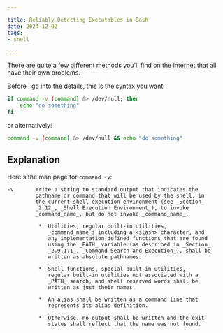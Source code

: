 ```yaml
---

title: Reliably Detecting Executables in Bash
date: 2024-12-02
tags:
- shell

---
```


There are quite a few different methods you'll find on the internet that all have their own problems.

Before I go into the details, this is the syntax you want:

```bash
if command -v (command) &> /dev/null; then
	echo "do something"
fi
```

or alternatively:

```bash
command -v (command) &> /dev/null && echo "do something"
```

## Explanation

Here's the man page for `command -v`:

```text
-v       Write a string to standard output that indicates the  
         pathname or command that will be used by the shell, in  
         the current shell execution environment (see _Section_  
         _2.12_, _Shell Execution Environment_), to invoke  
         _command_name_, but do not invoke _command_name_.  
  
          *  Utilities, regular built-in utilities,  
             _command_name_s including a <slash> character, and  
             any implementation-defined functions that are found  
             using the _PATH_ variable (as described in _Section_  
             _2.9.1.1_, _Command Search and Execution_), shall be  
             written as absolute pathnames.  
  
          *  Shell functions, special built-in utilities,  
             regular built-in utilities not associated with a  
             _PATH_ search, and shell reserved words shall be  
             written as just their names.  
  
          *  An alias shall be written as a command line that  
             represents its alias definition.  
  
          *  Otherwise, no output shall be written and the exit  
             status shall reflect that the name was not found.
```
<!--stackedit_data:
eyJoaXN0b3J5IjpbLTE4MzcwNDQ2NDZdfQ==
-->